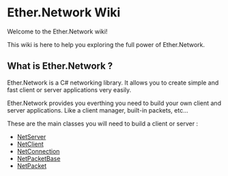 # Ether.Network Wiki

Welcome to the Ether.Network wiki!

This wiki is here to help you exploring the full power of Ether.Network.

## What is Ether.Network ?

Ether.Network is a C# networking library. It allows you to create simple and fast client or server applications very easily.

Ether.Network provides you everthing you need to build your own client and server applications. Like a client manager, built-in packets, etc...

These are the main classes you will need to build a client or server :

- [NetServer][netserver]
- [NetClient][netclient] 
- [NetConnection][netconnection]
- [NetPacketBase][netpacketbase]
- [NetPacket][netpacket]

[netconnection]: NetConnection
[netclient]: NetClient
[netserver]: NetServer
[netpacketbase]: NetPacketBase
[netpacket]: NetPacket